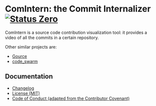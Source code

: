 ﻿ComIntern: the Commit Internalizer [![Status Zero][status-zero]][andivionian-status-classifier]
==================================
ComIntern is a source code contribution visualization tool: it provides a video of all the commits in a certain repository.

Other similar projects are:
- [Gource][gource]
- [code_swarm][code-swarm]

Documentation
-------------
- [Changelog][docs.changelog]
- [License (MIT)][docs.license]
- [Code of Conduct (adapted from the Contributor Covenant)][docs.code-of-conduct]

[andivionian-status-classifier]: https://andivionian.fornever.me/v1/#status-zero-
[code-swarm]: https://github.com/rictic/code_swarm
[docs.changelog]: CHANGELOG.md
[docs.code-of-conduct]: CODE_OF_CONDUCT.md
[docs.license]: LICENSE.md
[gource]: https://gource.io/
[status-zero]: https://img.shields.io/badge/status-zero-lightgrey.svg
